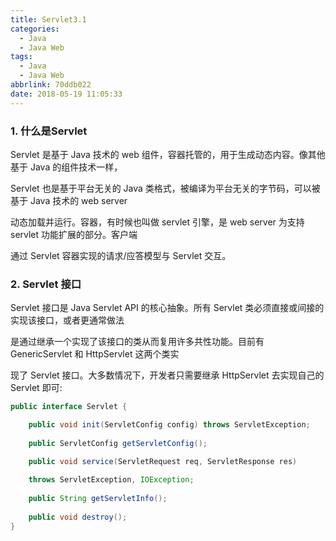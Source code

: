 ```yaml
---
title: Servlet3.1
categories:
  - Java
  - Java Web
tags:
  - Java
  - Java Web
abbrlink: 70ddb022
date: 2018-05-19 11:05:33
---
```

### 1. 什么是Servlet

Servlet 是基于 Java 技术的 web 组件，容器托管的，用于生成动态内容。像其他基于 Java 的组件技术一样， 

Servlet 也是基于平台无关的 Java 类格式，被编译为平台无关的字节码，可以被基于 Java 技术的 web server 

动态加载并运行。容器，有时候也叫做 servlet 引擎，是 web server 为支持 servlet 功能扩展的部分。客户端 

通过 Servlet 容器实现的请求/应答模型与 Servlet 交互。

### 2. **Servlet** 接口

Servlet 接口是 Java Servlet API 的核心抽象。所有 Servlet 类必须直接或间接的实现该接口，或者更通常做法 

是通过继承一个实现了该接口的类从而复用许多共性功能。目前有 GenericServlet 和 HttpServlet 这两个类实 

现了 Servlet 接口。大多数情况下，开发者只需要继承 HttpServlet 去实现自己的 Servlet 即可:

```java
public interface Servlet {

    public void init(ServletConfig config) throws ServletException;
    
    public ServletConfig getServletConfig();

    public void service(ServletRequest req, ServletResponse res)
        
	throws ServletException, IOException;
	
    public String getServletInfo();
    
    public void destroy();
}
```

